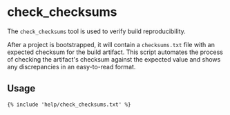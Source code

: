 # check_checksums

The `check_checksums` tool is used to verify build reproducibility.

After a project is bootstrapped, it will contain a `checksums.txt` file with an expected checksum
for the build artifact. This script automates the process of checking the artifact's checksum
against the expected value and shows any discrepancies in an easy-to-read format.

## Usage

```
{% include 'help/check_checksums.txt' %}
```
